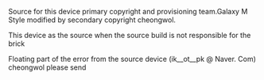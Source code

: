 Source for this device primary copyright and provisioning team.Galaxy M Style modified by secondary copyright cheongwol.


This device as the source when the source build is not responsible for the brick

Floating part of the error from the source device (ik__ot__pk @ Naver. Com) cheongwol please send
